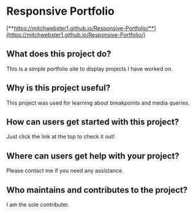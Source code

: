# Responsive Portfolio

[**https://mitchwebster1.github.io/Responsive-Portfolio/**](https://mitchwebster1.github.io/Responsive-Portfolio/)

## What does this project do?

This is a simple portfolio site to display projects I have worked on.

## Why is this project useful?

This project was used for learning about breakpoints and media queries.

## How can users get started with this project?

Just click the link at the top to check it out!

## Where can users get help with your project?

Please contact me if you need any assistance.

## Who maintains and contributes to the project?

I am the sole contributer.
